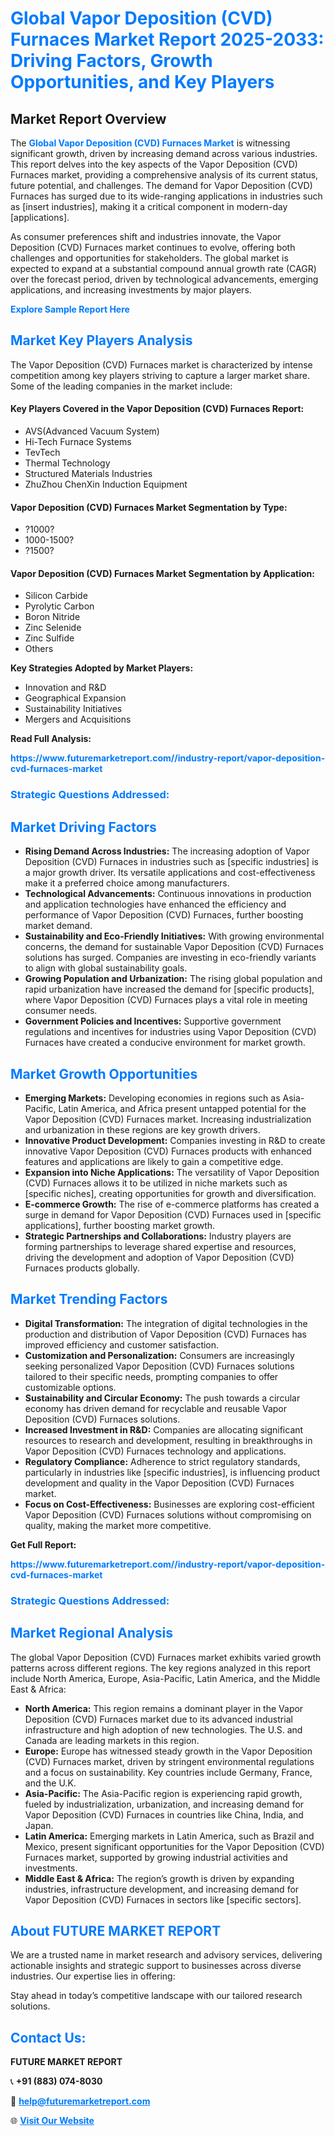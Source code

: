 <h1 style="color: #007BFF;">Global Vapor Deposition (CVD) Furnaces Market Report 2025-2033: Driving Factors, Growth Opportunities, and Key Players</h1>

<section id="overview">
<h2>Market Report Overview</h2>
<p>The <a href="https://www.futuremarketreport.com//industry-report/vapor-deposition-cvd-furnaces-market" style="color: #007BFF; text-decoration: none;"><strong>Global Vapor Deposition (CVD) Furnaces Market</strong></a> is witnessing significant growth, driven by increasing demand across various industries. This report delves into the key aspects of the Vapor Deposition (CVD) Furnaces market, providing a comprehensive analysis of its current status, future potential, and challenges. The demand for Vapor Deposition (CVD) Furnaces has surged due to its wide-ranging applications in industries such as [insert industries], making it a critical component in modern-day [applications].</p>
<p>As consumer preferences shift and industries innovate, the Vapor Deposition (CVD) Furnaces market continues to evolve, offering both challenges and opportunities for stakeholders. The global market is expected to expand at a substantial compound annual growth rate (CAGR) over the forecast period, driven by technological advancements, emerging applications, and increasing investments by major players.</p>
</section>

<section id="overview">
<p><a href="https://www.futuremarketreport.com//request-sample/reportId=88001" style="color: #007BFF; text-decoration: none;"><strong>Explore Sample Report Here</strong></a></p>
</section>

<section id="key-players">
<h2 style="color: #007BFF;">Market Key Players Analysis</h2>
<p>The Vapor Deposition (CVD) Furnaces market is characterized by intense competition among key players striving to capture a larger market share. Some of the leading companies in the market include:</p>
<h4>Key Players Covered in the Vapor Deposition (CVD) Furnaces Report:</h4>
<ul><li>AVS(Advanced Vacuum System)</li><li>Hi-Tech Furnace Systems</li><li>TevTech</li><li>Thermal Technology</li><li>Structured Materials Industries</li><li>ZhuZhou ChenXin Induction Equipment</li></ul>
<h4>Vapor Deposition (CVD) Furnaces Market Segmentation by Type:</h4>
<ul><li>?1000?</li><li>1000-1500?</li><li>?1500?</li></ul>

<h4>Vapor Deposition (CVD) Furnaces Market Segmentation by Application:</h4>
<ul><li>Silicon Carbide</li><li>Pyrolytic Carbon</li><li>Boron Nitride</li><li>Zinc Selenide</li><li>Zinc Sulfide</li><li>Others</li></ul>
<p><strong>Key Strategies Adopted by Market Players:</strong></p>
<ul>
<li>Innovation and R&D</li>
<li>Geographical Expansion</li>
<li>Sustainability Initiatives</li>
<li>Mergers and Acquisitions</li>
</ul>
</section>

<section>
<p><strong>Read Full Analysis: </strong></p><a href="https://www.futuremarketreport.com//industry-report/vapor-deposition-cvd-furnaces-market" style="color: #007BFF; text-decoration: none;"><strong>https://www.futuremarketreport.com//industry-report/vapor-deposition-cvd-furnaces-market</strong></a>
<h3 style="color: #007BFF;">Strategic Questions Addressed:</h3>
</section>

<section id="driving-factors">
<h2 style="color: #007BFF;">Market Driving Factors</h2>
<ul>
<li><strong>Rising Demand Across Industries:</strong> The increasing adoption of Vapor Deposition (CVD) Furnaces in industries such as [specific industries] is a major growth driver. Its versatile applications and cost-effectiveness make it a preferred choice among manufacturers.</li>
<li><strong>Technological Advancements:</strong> Continuous innovations in production and application technologies have enhanced the efficiency and performance of Vapor Deposition (CVD) Furnaces, further boosting market demand.</li>
<li><strong>Sustainability and Eco-Friendly Initiatives:</strong> With growing environmental concerns, the demand for sustainable Vapor Deposition (CVD) Furnaces solutions has surged. Companies are investing in eco-friendly variants to align with global sustainability goals.</li>
<li><strong>Growing Population and Urbanization:</strong> The rising global population and rapid urbanization have increased the demand for [specific products], where Vapor Deposition (CVD) Furnaces plays a vital role in meeting consumer needs.</li>
<li><strong>Government Policies and Incentives:</strong> Supportive government regulations and incentives for industries using Vapor Deposition (CVD) Furnaces have created a conducive environment for market growth.</li>
</ul>
</section>

<section id="growth-opportunities">
<h2 style="color: #007BFF;">Market Growth Opportunities</h2>
<ul>
<li><strong>Emerging Markets:</strong> Developing economies in regions such as Asia-Pacific, Latin America, and Africa present untapped potential for the Vapor Deposition (CVD) Furnaces market. Increasing industrialization and urbanization in these regions are key growth drivers.</li>
<li><strong>Innovative Product Development:</strong> Companies investing in R&D to create innovative Vapor Deposition (CVD) Furnaces products with enhanced features and applications are likely to gain a competitive edge.</li>
<li><strong>Expansion into Niche Applications:</strong> The versatility of Vapor Deposition (CVD) Furnaces allows it to be utilized in niche markets such as [specific niches], creating opportunities for growth and diversification.</li>
<li><strong>E-commerce Growth:</strong> The rise of e-commerce platforms has created a surge in demand for Vapor Deposition (CVD) Furnaces used in [specific applications], further boosting market growth.</li>
<li><strong>Strategic Partnerships and Collaborations:</strong> Industry players are forming partnerships to leverage shared expertise and resources, driving the development and adoption of Vapor Deposition (CVD) Furnaces products globally.</li>
</ul>
</section>

<section id="trending-factors">
<h2 style="color: #007BFF;">Market Trending Factors</h2>
<ul>
<li><strong>Digital Transformation:</strong> The integration of digital technologies in the production and distribution of Vapor Deposition (CVD) Furnaces has improved efficiency and customer satisfaction.</li>
<li><strong>Customization and Personalization:</strong> Consumers are increasingly seeking personalized Vapor Deposition (CVD) Furnaces solutions tailored to their specific needs, prompting companies to offer customizable options.</li>
<li><strong>Sustainability and Circular Economy:</strong> The push towards a circular economy has driven demand for recyclable and reusable Vapor Deposition (CVD) Furnaces solutions.</li>
<li><strong>Increased Investment in R&D:</strong> Companies are allocating significant resources to research and development, resulting in breakthroughs in Vapor Deposition (CVD) Furnaces technology and applications.</li>
<li><strong>Regulatory Compliance:</strong> Adherence to strict regulatory standards, particularly in industries like [specific industries], is influencing product development and quality in the Vapor Deposition (CVD) Furnaces market.</li>
<li><strong>Focus on Cost-Effectiveness:</strong> Businesses are exploring cost-efficient Vapor Deposition (CVD) Furnaces solutions without compromising on quality, making the market more competitive.</li>
</ul>
</section>

<section>
<p><strong>Get Full Report: </strong></p><a href="https://www.futuremarketreport.com//industry-report/vapor-deposition-cvd-furnaces-market" style="color: #007BFF; text-decoration: none;"><strong>https://www.futuremarketreport.com//industry-report/vapor-deposition-cvd-furnaces-market</strong></a>
<h3 style="color: #007BFF;">Strategic Questions Addressed:</h3>
</section>


<section id="regional-analysis">
<h2 style="color: #007BFF;">Market Regional Analysis</h2>
<p>The global Vapor Deposition (CVD) Furnaces market exhibits varied growth patterns across different regions. The key regions analyzed in this report include North America, Europe, Asia-Pacific, Latin America, and the Middle East & Africa:</p>
<ul>
<li><strong>North America:</strong> This region remains a dominant player in the Vapor Deposition (CVD) Furnaces market due to its advanced industrial infrastructure and high adoption of new technologies. The U.S. and Canada are leading markets in this region.</li>
<li><strong>Europe:</strong> Europe has witnessed steady growth in the Vapor Deposition (CVD) Furnaces market, driven by stringent environmental regulations and a focus on sustainability. Key countries include Germany, France, and the U.K.</li>
<li><strong>Asia-Pacific:</strong> The Asia-Pacific region is experiencing rapid growth, fueled by industrialization, urbanization, and increasing demand for Vapor Deposition (CVD) Furnaces in countries like China, India, and Japan.</li>
<li><strong>Latin America:</strong> Emerging markets in Latin America, such as Brazil and Mexico, present significant opportunities for the Vapor Deposition (CVD) Furnaces market, supported by growing industrial activities and investments.</li>
<li><strong>Middle East & Africa:</strong> The region’s growth is driven by expanding industries, infrastructure development, and increasing demand for Vapor Deposition (CVD) Furnaces in sectors like [specific sectors].</li>
</ul>
</section>

<footer>
<h2 style="color: #007BFF;">About FUTURE MARKET REPORT</h2>
<p>We are a trusted name in market research and advisory services, delivering actionable insights and strategic support to businesses across diverse industries. Our expertise lies in offering:</p>

<p>Stay ahead in today’s competitive landscape with our tailored research solutions.</p>

<h2 style="color: #007BFF;">Contact Us:</h2>
<p><strong>FUTURE MARKET REPORT</strong></p>
<p>📞 <strong>+91 (883) 074-8030</strong></p>
<p>📧 <strong><a href="mailto:help@futuremarketreport.com" style="color: #007BFF;">help@futuremarketreport.com</a></strong></p>
<p>🌐 <strong><a href="https://www.futuremarketreport.com/" style="color: #007BFF;">Visit Our Website</a></strong></p>
</footer>